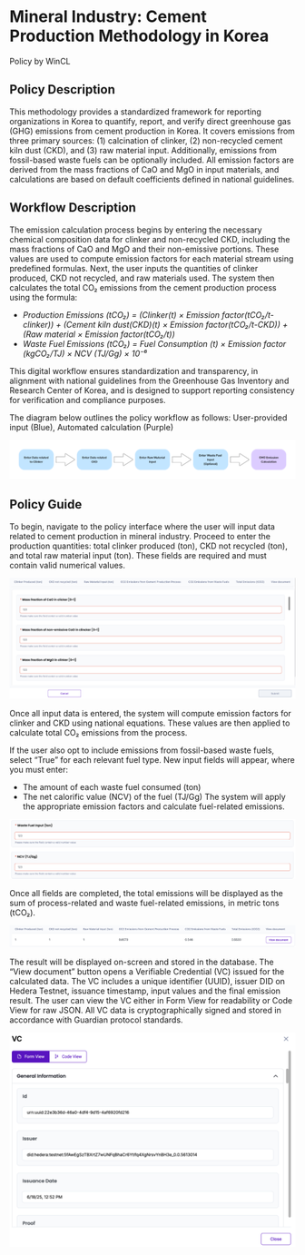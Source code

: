 # Mineral Industry: Cement Production Methodology in Korea

Policy by WinCL

## Policy Description

This methodology provides a standardized framework for reporting organizations in Korea to quantify, report, and verify direct greenhouse gas (GHG) emissions from cement production in Korea. It covers emissions from three primary sources: (1) calcination of clinker, (2) non-recycled cement kiln dust (CKD), and (3) raw material input. Additionally, emissions from fossil-based waste fuels can be optionally included. All emission factors are derived from the mass fractions of CaO and MgO in input materials, and calculations are based on default coefficients defined in national guidelines.

## Workflow Description

The emission calculation process begins by entering the necessary chemical composition data for clinker and non-recycled CKD, including the mass fractions of CaO and MgO and their non-emissive portions. These values are used to compute emission factors for each material stream using predefined formulas. Next, the user inputs the quantities of clinker produced, CKD not recycled, and raw materials used. The system then calculates the total CO₂ emissions from the cement production process using the formula:

+ *Production Emissions (tCO₂) = (Clinker(t) × Emission factor(tCO₂/t-clinker)) + (Cement kiln dust(CKD)(t) × Emission factor(tCO₂/t-CKD)) + (Raw material × Emission factor(tCO₂/t))*
+ *Waste Fuel Emissions (tCO₂) = Fuel Consumption (t) × Emission factor (kgCO₂/TJ) × NCV (TJ/Gg) × 10⁻⁶*

This digital workflow ensures standardization and transparency, in alignment with national guidelines from the Greenhouse Gas Inventory and Research Center of Korea, and is designed to support reporting consistency for verification and compliance purposes.

The diagram below outlines the policy workflow as follows: User-provided input (Blue), Automated calculation (Purple)

![Workflow](./images/method10.png)


## Policy Guide

To begin, navigate to the policy interface where the user will input data related to cement production in mineral industry. Proceed to enter the production quantities: total clinker produced (ton), CKD not recycled (ton), and total raw material input (ton). These fields are required and must contain valid numerical values.

![guide1](./images/cement1.png)

Once all input data is entered, the system will compute emission factors for clinker and CKD using national equations. These values are then applied to calculate total CO₂ emissions from the process.

If the user also opt to include emissions from fossil-based waste fuels, select “True” for each relevant fuel type. New input fields will appear, where you must enter:
+ The amount of each waste fuel consumed (ton)
+ The net calorific value (NCV) of the fuel (TJ/Gg)
The system will apply the appropriate emission factors and calculate fuel-related emissions.

![guide2](./images/cement3.png)

Once all fields are completed, the total emissions will be displayed as the sum of process-related and waste fuel-related emissions, in metric tons (tCO₂).

![guide2](./images/cement4.png)

The result will be displayed on-screen and stored in the database. The “View document” button opens a Verifiable Credential (VC) issued for the calculated data. The VC includes a unique identifier (UUID), issuer DID on Hedera Testnet, issuance timestamp, input values and the final emission result.  The user can view the VC either in Form View for readability or Code View for raw JSON. All VC data is cryptographically signed and stored in accordance with Guardian protocol standards.

![guide2](./images/cement5.png)